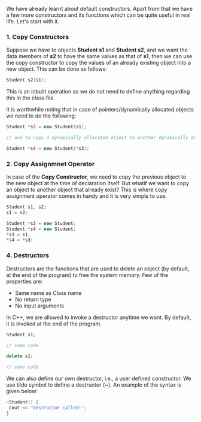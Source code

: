 We have already learnt about default constructors. Apart from that we have a few more constructors and its functions which can be quite useful in real life. Let's start with it.

### 1. Copy Constructors

Suppose we have to objects **Student s1** and **Student s2**, and we want the data members of **s2** to have the same values as that of **s1**, then we can use the copy constructor to copy the values of an already existing object into a new object. This can be done as follows:

```C++
Student s2(s1);
```
This is an inbuilt operation so we do not need to define anything regarding this in the class file.

It is worthwhile noting that in case of pointers/dynamically allocated objects we need to do the following:

```C++
Student *s3 = new Student(s1);

// and to copy a dynamically allocated object to another dynamically object we can do the following:

Student *s4 = new Student(*s3);	
```

### 2. Copy Assignmnet Operator

In case of the **Copy Constructor**, we need to copy the previous object to the new object at the time of declaration itself. But whatif we want to copy an object to another object that already exist? This is where copy assignment operator comes in handy and it is very simple to use.

```C++
Student s1, s2;
s1 = s2;

Student *s3 = new Student;
Student *s4 = new Student;
*s3 = s1;
*s4 = *s3;
```

### 4. Destructors

Destructors are the functions that are used to delete an object (by default, at the end of the program) to free the system memory. Few of the properties are:

- Same name as Class name
- No return type
- No input arguments

In C++, we are allowed to invoke a destructor anytime we want. By default, it is invoked at the end of the program.

```C++
Student s1;

// some code

delete s1;

// some code
```


We can also define our own destructor, i.e., a user defined constructor. We use tilde symbol to define a destructor (**~**). An example of the syntax is given below:

```C++
~Student() {
 cout << "Destructor called!";
}
```
